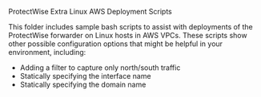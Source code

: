 ProtectWise Extra Linux AWS Deployment Scripts

This folder includes sample bash scripts to assist with deployments of the ProtectWise forwarder on Linux hosts in AWS VPCs. These scripts show other possible configuration options that might be helpful in your environment, including:

- Adding a filter to capture only north/south traffic
- Statically specifying the interface name
- Statically specifying the domain name
